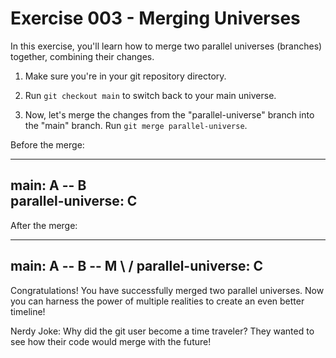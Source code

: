 # Exercise 003 - Merging Universes

In this exercise, you'll learn how to merge two parallel universes (branches) together,
combining their changes.

1. Make sure you're in your git repository directory.

2. Run `git checkout main` to switch back to your main universe.

3. Now, let's merge the changes from the "parallel-universe" branch into the "main"
   branch. Run `git merge parallel-universe`.

Before the merge:

---
main:      A -- B
                \
parallel-universe: C
---

After the merge:

---
main:      A -- B -- M
                \  /
parallel-universe: C
---

Congratulations! You have successfully merged two parallel universes. Now you can
harness the power of multiple realities to create an even better timeline!

Nerdy Joke: Why did the git user become a time traveler? They wanted to see how their
code would merge with the future!
